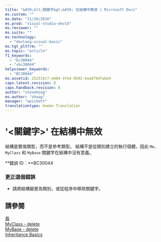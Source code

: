 ```yaml
---
title: "&#39;&lt;關鍵字&gt;&#39; 在結構中無效 | Microsoft Docs"
ms.custom: ""
ms.date: "11/16/2016"
ms.prod: "visual-studio-dev14"
ms.reviewer: ""
ms.suite: ""
ms.technology: 
  - "devlang-visual-basic"
ms.tgt_pltfrm: ""
ms.topic: "article"
f1_keywords: 
  - "bc30044"
  - "vbc30044"
helpviewer_keywords: 
  - "BC30044"
ms.assetid: 252510cf-e084-47e4-9592-4aa8f94fabe4
caps.latest.revision: 8
caps.handback.revision: 8
author: "stevehoag"
ms.author: "shoag"
manager: "wpickett"
translationtype: Human Translation
---
```

# &#39;&lt;關鍵字&gt;&#39; 在結構中無效
結構是實值類型，而不是參考類型。 結構不是從類別建立的執行個體，因此 `Me`、`MyClass` 和 `MyBase` 關鍵字在結構中沒有意義。  
  
 **錯誤 ID︰**BC30044  
  
### 更正這個錯誤  
  
-   請將結構變更為類別，或從程序中移除關鍵字。  
  
## 請參閱  
 [我](http://msdn.microsoft.com/zh-tw/a65973c7-cf06-4547-9b25-9fba885525c2)   
 [MyClass \- delete](http://msdn.microsoft.com/zh-tw/5db36f9b-f796-4b6a-ba34-cac1fde6eb62)   
 [MyBase \- delete](http://msdn.microsoft.com/zh-tw/52491d06-6451-4f6f-9aa6-8fab59bbc2b9)   
 [Inheritance Basics](../../visual-basic/programming-guide/language-features/objects-and-classes/inheritance-basics.md)
